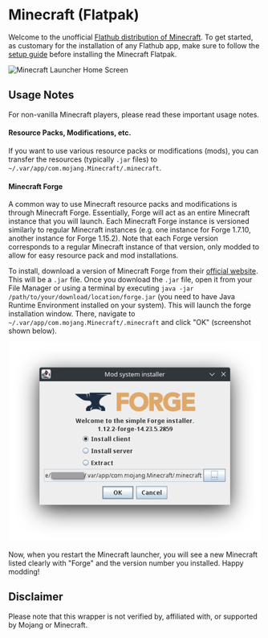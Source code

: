# Minecraft (Flatpak)

Welcome to the unofficial [Flathub distribution of Minecraft](https://flathub.org/apps/details/com.mojang.Minecraft). To get started, as customary for the installation of any Flathub app, make sure to follow the [setup guide](https://flatpak.org/setup/) before installing the Minecraft Flatpak.

![Minecraft Launcher Home Screen](screenshots/minecraft1.png)

## Usage Notes

For non-vanilla Minecraft players, please read these important usage notes.

#### Resource Packs, Modifications, etc.

If you want to use various resource packs or modifications (mods), you can transfer the resources (typically `.jar` files) to `~/.var/app/com.mojang.Minecraft/.minecraft`.

#### Minecraft Forge

A common way to use Minecraft resource packs and modifications is through Minecraft Forge. Essentially, Forge will act as an entire Minecraft instance that you will launch. Each Minecraft Forge instance is versioned similarly to regular Minecraft instances (e.g. one instance for Forge 1.7.10, another instance for Forge 1.15.2). Note that each Forge version corresponds to a regular Minecraft instance of that version, only modded to allow for easy resource pack and mod installations.

To install, download a version of Minecraft Forge from their [official website](https://files.minecraftforge.net/net/minecraftforge/forge/). This will be a `.jar` file. Once you download the `.jar` file, open it from your File Manager or using a terminal by executing `java -jar /path/to/your/download/location/forge.jar` (you need to have Java Runtime Environment installed on your system). This will launch the forge installation window. There, navigate to `~/.var/app/com.mojang.Minecraft/.minecraft` and click "OK" (screenshot shown below).

![Forge Installation](screenshots/forge.png)

Now, when you restart the Minecraft launcher, you will see a new Minecraft listed clearly with "Forge" and the version number you installed. Happy modding!

## Disclaimer

Please note that this wrapper is not verified by, affiliated with, or supported by Mojang or Minecraft.
